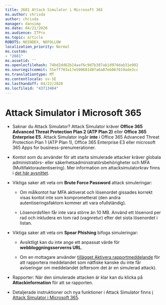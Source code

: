 ```yaml
---
title: 2681 Attack Simulator i Microsoft 365
ms.author: chrisda
author: chrisda
manager: dansimp
ms.date: 04/21/2020
ms.audience: ITPro
ms.topic: article
ROBOTS: NOINDEX, NOFOLLOW
localization_priority: Normal
ms.custom:
- "2681"
ms.assetid: ''
ms.openlocfilehash: 74bd2dd62b24aaf6c9d7b387ab1d97ddab31e902
ms.sourcegitcommit: 55eff703a17e500681d8fa6a87eb067019ade3cc
ms.translationtype: MT
ms.contentlocale: sv-SE
ms.lasthandoff: 04/22/2020
ms.locfileid: "43713484"
---
```

# <a name="attack-simulator-in-microsoft-365"></a>Attack Simulator i Microsoft 365

- Saknar du Attack Simulator? Attack Simulator kräver **Office 365 Advanced Threat Protection Plan 2 (ATP Plan 2)** eller **Office 365 Enterprise E5**. Attack Simulator ingår **inte** i Office 365 Advanced Threat Protection Plan 1 (ATP Plan 1), Office 365 Enterprise E3 eller microsoft 365 Apps for business-prenumerationer.

- Kontot som du använder för att starta simulerade attacker kräver globala administratörs- eller säkerhetsadministratörsbehörigheter och MFA (Multifaktorautentisering). Mer information om attacksimulatorkrav finns i [det här avsnittet](https://docs.microsoft.com/office365/securitycompliance/attack-simulator#before-you-begin).

- Viktiga saker att veta om **Brute Force Password** attack simuleringar:

  - Om målkontot har MFA aktiverat och lösenordet gissades korrekt visas kontot inte som komprometterat (den andra autentiseringsfaktorn kommer att vara ofullständig).

  - Lösenordsfilen får inte vara större än 10 MB. Använd ett lösenord per rad och inkludera en tom rad (vagnretur) efter det sista lösenordet i listan.

- Viktiga saker att veta om **Spear Phishing** bifoga simuleringar:

  - Avsiktligt kan du inte ange ett anpassat värde för **webbloggningsserverns URL**.

  - Om en mottagare använder [tillägget Aktivera rapportmeddelande](https://docs.microsoft.com/microsoft-365/security/office-365-security/enable-the-report-message-add-in) för att rapportera meddelandet som nätfiske kanske du inte får aviseringar om meddelandet (eftersom det är en simulerad attack).

- Rapporter: När den simulerade attacken är klar kan du klicka på **Attackinformation** för att se rapporten.

- Detaljerade instruktioner och nya funktioner i Attack Simulator finns [i Attack Simulator i Microsoft 365](https://docs.microsoft.com/microsoft-365/security/office-365-security/attack-simulator).
